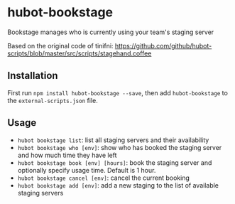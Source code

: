 # hubot-bookstage

Bookstage manages who is currently using your team's staging server

Based on the original code of tinifni: https://github.com/github/hubot-scripts/blob/master/src/scripts/stagehand.coffee

## Installation

First run `npm install hubot-bookstage --save`, then add `hubot-bookstage` to the `external-scripts.json` file.

## Usage

- `hubot bookstage list`: list all staging servers and their availability
- `hubot bookstage who [env]`: show who has booked the staging server and how much time they have left
- `hubot bookstage book [env] [hours]`: book the staging server and optionally specify usage time. Default is 1 hour.
- `hubot bookstage cancel [env]`: cancel the current booking
- `hubot bookstage add [env]`: add a new staging to the list of available staging servers
